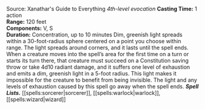 Source: Xanathar's Guide to Everything
*4th-level evocation*
**Casting Time:** 1 action  
**Range:** 120 feet  
**Components:** V, S  
**Duration:** Concentration, up to 10 minutes
Dim, greenish light spreads within a 30-foot-radius sphere centered on a point you choose within range. The light spreads around corners, and it lasts until the spell ends.
When a creature moves into the spell’s area for the first time on a turn or starts its turn there, that creature must succeed on a Constitution saving throw or take 4d10 radiant damage, and it suffers one level of exhaustion and emits a dim, greenish light in a 5-foot radius. This light makes it impossible for the creature to benefit from being invisible. The light and any levels of exhaustion caused by this spell go away when the spell ends.
***Spell Lists.*** [[spells:sorcerer|sorcerer]], [[spells:warlock|warlock]], [[spells:wizard|wizard]]